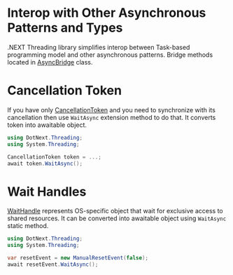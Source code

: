 Interop with Other Asynchronous Patterns and Types
====
.NEXT Threading library simplifies interop between Task-based programming model and other asynchronous patterns. Bridge methods located in [AsyncBridge](../../api/DotNext.Threading.AsyncBridge.yml) class.

# Cancellation Token
If you have only [CancellationToken](https://docs.microsoft.com/en-us/dotnet/api/system.threading.cancellationtoken) and you need to synchronize with its cancellation then use `WaitAsync` extension method to do that. It converts token into awaitable object.

```csharp
using DotNext.Threading;
using System.Threading;

CancellationToken token = ...;
await token.WaitAsync();
```

# Wait Handles
[WaitHandle](https://docs.microsoft.com/en-us/dotnet/api/system.threading.waithandle) represents OS-specific object that wait for exclusive access to shared resources. It can be converted into awaitable object using `WaitAsync` static method.

```csharp
using DotNext.Threading;
using System.Threading;

var resetEvent = new ManualResetEvent(false);
await resetEvent.WaitAsync();  
```
